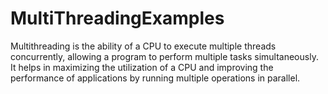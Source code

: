 # MultiThreadingExamples
Multithreading is the ability of a CPU to execute multiple threads concurrently, allowing a program to perform multiple tasks simultaneously. It helps in maximizing the utilization of a CPU and improving the performance of applications by running multiple operations in parallel.
